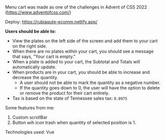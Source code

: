 Menu cart was made as one of the challenges in Advent of CSS 2022 (https://www.adventofcss.com/)

Deploy: https://rubiaqute-ecomm.netlify.app/

**Users should be able to:**

- View the plates on the left side of the screen and add them to your cart on the right side.
- When there are no plates within your cart, you should see a message that says, "Your cart is empty."
- When a plate is added to your cart, the Subtotal and Totals will automatically update.
- When products are in your cart, you should be able to increase and decrease the quantity.
  - A user should not be able to mark the quantity as a negative number.
  - If the quantity goes down to 0, the user will have the option to delete or remove the product for their cart entirely.
- Tax is based on the state of Tennessee sales tax: `0.0975`

Some features from me:

1. Custom scrollBar
2. Button wih icon trash when quantity of selected position is 1.

Technologies used: Vue
